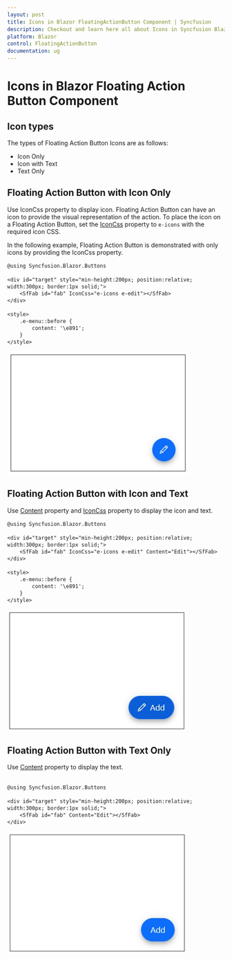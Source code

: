 ```yaml
---
layout: post
title: Icons in Blazor FloatingActionButton Component | Syncfusion
description: Checkout and learn here all about Icons in Syncfusion Blazor FloatingActionButton component and much more details.
platform: Blazor
control: FloatingActionButton
documentation: ug
---
```


# Icons in Blazor Floating Action Button Component

## Icon types

The types of Floating Action Button Icons are as follows:

* Icon Only
* Icon with Text
* Text Only

## Floating Action Button with Icon Only

Use IconCss property to display icon. Floating Action Button can have an icon to provide the visual representation of the action. To place the icon on a Floating Action Button, set the [IconCss](https://help.syncfusion.com/cr/blazor/Syncfusion.Blazor.Buttons.SfFab.html#properties) property to `e-icons` with the required icon CSS.

In the following example, Floating Action Button is demonstrated with only icons by providing the IconCss property.

```cshtml
@using Syncfusion.Blazor.Buttons

<div id="target" style="min-height:200px; position:relative; width:300px; border:1px solid;">
    <SfFab id="fab" IconCss="e-icons e-edit"></SfFab>
</div>

<style>
    .e-menu::before {
        content: '\e891';
    }
</style>

```

![Blazor Floating Action Button with Icon](./images/icon-only.png)

## Floating Action Button with Icon and Text

Use [Content](https://help.syncfusion.com/cr/blazor/Syncfusion.Blazor.Buttons.SfFab.html#properties) property and [IconCss](https://help.syncfusion.com/cr/blazor/Syncfusion.Blazor.Buttons.SfFab.html#properties) property to display the icon and text.

```cshtml
@using Syncfusion.Blazor.Buttons

<div id="target" style="min-height:200px; position:relative; width:300px; border:1px solid;">
    <SfFab id="fab" IconCss="e-icons e-edit" Content="Edit"></SfFab>
</div>

<style>
    .e-menu::before {
        content: '\e891';
    }
</style>

```

![Blazor Floating Action Button with Icon and Text](./images/icon-with-text.png)

## Floating Action Button with Text Only

Use [Content](https://help.syncfusion.com/cr/blazor/Syncfusion.Blazor.Buttons.SfFab.html#properties) property to display the text.

```cshtml

@using Syncfusion.Blazor.Buttons

<div id="target" style="min-height:200px; position:relative; width:300px; border:1px solid;">
    <SfFab id="fab" Content="Edit"></SfFab>
</div>

```

![Blazor Floating Action Button with Text only](./images/text-only.png)